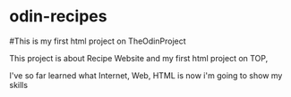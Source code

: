 # odin-recipes

#This is my first html project on TheOdinProject

This project is about Recipe Website and my first html project on TOP,


I've so far learned what Internet, Web, HTML is now i'm going to show my skills
